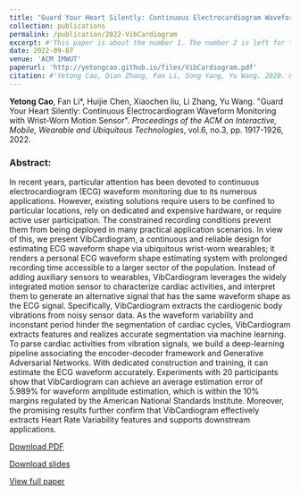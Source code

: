 ```yaml
---
title: "Guard Your Heart Silently: Continuous Electrocardiogram Waveform Monitoring with Wrist-Worn Motion Sensor"
collection: publications
permalink: /publication/2022-VibCardiogram
excerpt: #'This paper is about the number 1. The number 2 is left for future work.'
date: 2022-09-07
venue: 'ACM IMWUT'
paperurl: 'http://yetongcao.github.io/files/VibCardiogram.pdf'
citation: #'Yetong Cao, Qian Zhang, Fan Li, Song Yang, Yu Wang. 2020. &quot;EarAce: Empowering Versatile Acoustic Sensing via Earable Active Noise Cancellation Platform.&quot; <i>Proceedings of the ACM on Interactive, Mobile, Wearable and Ubiquitous Technologies</i>. 7(2), 1-23.'
---
```

**Yetong Cao**, Fan Li*, Huijie Chen, Xiaochen liu, Li Zhang, Yu Wang. "Guard Your Heart Silently: Continuous Electrocardiogram Waveform Monitoring with Wrist-Worn Motion Sensor". _Proceedings of the ACM on Interactive, Mobile, Wearable and Ubiquitous Technologies_, vol.6, no.3, pp. 1917-1926, 2022.


### Abstract:
In recent years, particular attention has been devoted to continuous electrocardiogram (ECG) waveform monitoring due to its numerous applications. However, existing solutions require users to be confined to particular locations, rely on dedicated and expensive hardware, or require active user participation. The constrained recording conditions prevent them from being deployed in many practical application scenarios. In view of this, we present VibCardiogram, a continuous and reliable design for estimating ECG waveform shape via ubiquitous wrist-worn wearables; it renders a personal ECG waveform shape estimating system with prolonged recording time accessible to a larger sector of the population. Instead of adding auxiliary sensors to wearables, VibCardiogram leverages the widely integrated motion sensor to characterize cardiac activities, and interpret them to generate an alternative signal that has the same waveform shape as the ECG signal. Specifically, VibCardiogram extracts the cardiogenic body vibrations from noisy sensor data. As the waveform variability and inconstant period hinder the segmentation of cardiac cycles, VibCardiogram extracts features and realizes accurate segmentation via machine learning. To parse cardiac activities from vibration signals, we build a deep-learning pipeline associating the encoder-decoder framework and Generative Adversarial Networks. With dedicated construction and training, it can estimate the ECG waveform accurately. Experiments with 20 participants show that VibCardiogram can achieve an average estimation error of 5.989% for waveform amplitude estimation, which is within the 10% margins regulated by the American National Standards Institute. Moreover, the promising results further confirm that VibCardiogram effectively extracts Heart Rate Variability features and supports downstream applications.

[<ins>Download PDF</ins>](../files/VibCardiogram.pdf) 

[<ins>Download slides</ins>](../files/vibcardiogram.pptx)

[<ins>View full paper</ins>](https://dl.acm.org/doi/abs/10.1145/3550307)
